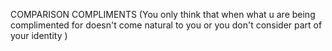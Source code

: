 
COMPARISON COMPLIMENTS
(You only think that when what u are being complimented for doesn't come natural to you or you don't consider part of your identity )
